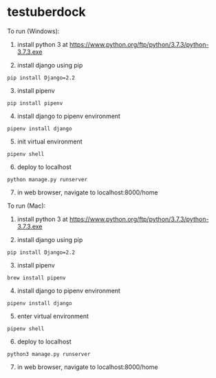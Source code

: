 # testuberdock
To run (Windows):

1. install python 3 at https://www.python.org/ftp/python/3.7.3/python-3.7.3.exe

2. install django using pip
```
pip install Django=2.2
```

3. install pipenv
```
pip install pipenv
```

4. install django to pipenv environment
```
pipenv install django
```

5. init virtual environment
```
pipenv shell
```

6. deploy to localhost
```
python manage.py runserver
```

7. in web browser, navigate to localhost:8000/home


To run (Mac):

1. install python 3 at https://www.python.org/ftp/python/3.7.3/python-3.7.3.exe


2. install django using pip
```
pip install Django=2.2
```

3. install pipenv
```
brew install pipenv
```
4. install django to pipenv environment
```
pipenv install django
```

5. enter virtual environment
```
pipenv shell
```

6. deploy to localhost
```
python3 manage.py runserver
```

7. in web browser, navigate to localhost:8000/home
